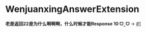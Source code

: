 # WenjuanxingAnswerExtension
**老是返回22是为什么啊啊啊，什么时候才能Response 10  ᗜ‸ᗜ**  -> [#1](https://github.com/awesomehhhhh/WenjuanxingAnsExt/issues/1)
